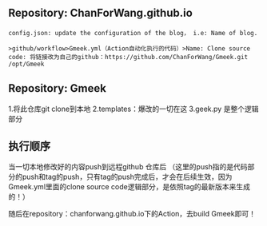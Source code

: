 ## Repository: ChanForWang.github.io

`config.json: update the configuration of the blog， i.e: Name of blog.`

`>github/workflow>Gmeek.yml（Action自动化执行的代码）>Name: Clone source code: 将链接改为自己的github：https://github.com/ChanForWang/Gmeek.git /opt/Gmeek`

## Repository: Gmeek

1.将此仓库git clone到本地
2.templates：爆改的一切在这
3.geek.py 是整个逻辑部分

## 执行顺序
当一切本地修改好的内容push到远程github 仓库后
（这里的push指的是代码部分的push和tag的push，只有tag的push完成后，才会在后续生效，因为Gmeek.yml里面的clone source code逻辑部分，是依照tag的最新版本来生成的！）

随后在repository：chanforwang.github.io下的Action，去build Gmeek即可！